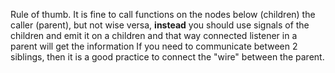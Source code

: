 Rule of thumb.
It is fine to call functions on the nodes below (children) the caller (parent), but not wise versa, **instead** you should use signals of the children and emit it on a children and that way connected listener in a parent will get the information
If you need to communicate between 2 siblings, then it is a good practice to connect the "wire" between the parent.